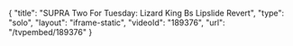 {
    "title": "SUPRA Two For Tuesday: Lizard King Bs Lipslide Revert",
    "type": "solo",
    "layout": "iframe-static",
    "videoId": "189376",
    "url": "\/tvpembed\/189376"
}